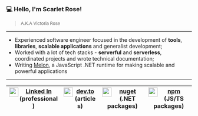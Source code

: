 ### 💻 Hello, I'm Scarlet Rose!
> <small>A.K.A Victoria Rose</small>

<hr>
 
- Experienced software engineer focused in the development of **tools**, **libraries**, **scalable applications** and generalist development;
- Worked with a lot of tech stacks - **serverful** and **serverless**, coordinated projects and wrote technical documentation;
- Writing [Melon](https://github.com/MelonRuntime/Melon), a JavaScript .NET runtime for making scalable and powerful applications

<hr>

<div align="center">

| <img src="https://upload.wikimedia.org/wikipedia/commons/thumb/f/f8/LinkedIn_icon_circle.svg/2048px-LinkedIn_icon_circle.svg.png" width="25" align="left"> [Linked In](https://www.linkedin.com/in/vict%C3%B3ria-rose-4a90b6233/) (professional) | <img src="https://upload.wikimedia.org/wikipedia/commons/thumb/c/cc/Circle-icons-dev.svg/2048px-Circle-icons-dev.svg.png" width="25" align="left"> [dev.to](https://dev.to/victoriarose) (articles) | <img src="https://alexdunndev.files.wordpress.com/2017/09/nuget-icon.png?w=306" width="25" align="left"> [nuget](https://www.nuget.org/profiles/victoriaquasar) (.NET packages) | <img src="https://media.glassdoor.com/sqll/1058449/npm-squarelogo-1442043935395.png" width="25" align="left"> [npm](https://www.npmjs.com/settings/eternalquasar8486/packages) (JS/TS packages) |
| - | - | - | - |

</div>



